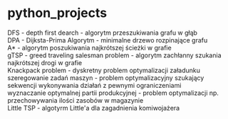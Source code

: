 # python_projects
DFS - depth first dearch - algorytm przeszukiwania grafu w głąb  
DPA - Dijksta-Prima Algorytm - minimalne drzewo rozpinające grafu  
A* - algorytm poszukiwania najkrótszej ścieżki w grafie  
gTSP - greed traveling salesman problem - algorytm zachłanny szukania najkrótszej drogi w grafie  
Knackpack problem - dyskretny problem optymalizacji załadunku  
szeregowanie zadań maszyn - problem optymalizacyjny szukający sekwencji wykonywania działań z pewnymi ograniczeniami  
wyznaczanie optymalnej partii produkcyjnej - problem optymalizacji np. przechowywania ilości zasobów w magazynie  
Little TSP - algotyrm Little'a dla zagadnienia komiwojażera  
